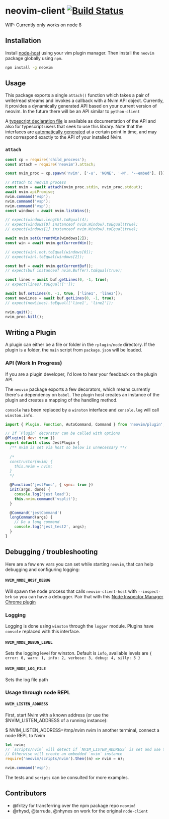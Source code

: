 # neovim-client [![Build Status](https://travis-ci.org/billyvg/node-client.svg?branch)](https://travis-ci.org/billyvg/node-client)
WIP: Currently only works on node 8

## Installation
Install [node-host](https://github.com/billyvg/node-host) using your vim plugin manager. Then install the `neovim` package globally using `npm`.

```sh
npm install -g neovim
```
## Usage
This package exports a single `attach()` function which takes a pair of
write/read streams and invokes a callback with a Nvim API object. Currently, it provides a dynamically generated API based on your current version of neovim. In the future there will be an API similar to `python-client`

A [typescript declaration file](index.d.ts) is available as documentation of the
API and also for typescript users that seek to use this library. Note that the
interfaces are [automatically generated](generate-typescript-interfaces.js) at a
certain point in time, and may not correspond exactly to the API of your
installed Nvim.

### `attach`

```js
const cp = require('child_process');
const attach = require('neovim').attach;

const nvim_proc = cp.spawn('nvim', ['-u', 'NONE', '-N', '--embed'], {});

// Attach to neovim process
const nvim = await attach(nvim_proc.stdin, nvim_proc.stdout);
await nvim.apiPromise;
nvim.command('vsp');
nvim.command('vsp');
nvim.command('vsp');
const windows = await nvim.listWins();

// expect(windows.length).toEqual(4);
// expect(windows[0] instanceof nvim.Window).toEqual(true);
// expect(windows[1] instanceof nvim.Window).toEqual(true);

await nvim.setCurrentWin(windows[2]);
const win = await nvim.getCurrentWin();

// expect(win).not.toEqual(windows[0]);
// expect(win).toEqual(windows[2]);

const buf = await nvim.getCurrentBuf();
// expect(buf instanceof nvim.Buffer).toEqual(true);

const lines = await buf.getLines(0, -1, true);
// expect(lines).toEqual(['']);

await buf.setLines(0, -1, true, ['line1', 'line2']);
const newLines = await buf.getLines(0, -1, true);
// expect(newLines).toEqual(['line1', 'line2']);

nvim.quit();
nvim_proc.kill();
```

## Writing a Plugin
A plugin can either be a file or folder in the `rplugin/node` directory. If the plugin is a folder, the `main` script from `package.json` will be loaded.

### API (Work In Progress)
If you are a plugin developer, I'd love to hear your feedback on the plugin API.

The `neovim` package exports a few decorators, which means currently there's a dependency on `babel`.
The plugin host creates an instance of the plugin and creates a mapping of the handling method.

`console` has been replaced by a `winston` interface and `console.log` will call `winston.info`.

```javascript
import { Plugin, Function, AutoCommand, Command } from 'neovim/plugin';

// If `Plugin` decorator can be called with options
@Plugin({ dev: true })
export default class JestPlugin {
  /** nvim is set via host so below is unnecessary **/
  
  /*
  constructor(nvim) {
    this.nvim = nvim;
  }
  */

  @Function('jestFunc', { sync: true })
  init(args, done) {
    console.log('jest load');
    this.nvim.command('vsplit');
  }

  @Command('jestCommand')
  longCommand(args) {
    // Do a long command
    console.log('jest_test2', args);
  }
}
```

## Debugging / troubleshooting
Here are a few env vars you can set while starting `neovim`, that can help debugging and configuring logging:

#### `NVIM_NODE_HOST_DEBUG`
Will spawn the node process that calls `neovim-client-host` with `--inspect-brk` so you can have a debugger. Pair that with this [Node Inspector Manager Chrome plugin](https://chrome.google.com/webstore/detail/nodejs-v8-inspector-manag/gnhhdgbaldcilmgcpfddgdbkhjohddkj?hl=en)

### Logging
Logging is done using `winston` through the `logger` module. Plugins have `console` replaced with this interface.

#### `NVIM_NODE_DEBUG_LEVEL`
Sets the logging level for winston. Default is `info`, available levels are `{ error: 0, warn: 1, info: 2, verbose: 3, debug: 4, silly: 5 }`

#### `NVIM_NODE_LOG_FILE`
Sets the log file path

### Usage through node REPL
#### `NVIM_LISTEN_ADDRESS`
First, start Nvim with a known address (or use the $NVIM_LISTEN_ADDRESS of a running instance):

$ NVIM_LISTEN_ADDRESS=/tmp/nvim nvim
In another terminal, connect a node REPL to Nvim

```javascript
let nvim;
// `scripts/nvim` will detect if `NVIM_LISTEN_ADDRESS` is set and use that unix socket
// Otherwise will create an embedded `nvim` instance
require('neovim/scripts/nvim').then((n) => nvim = n);

nvim.command('vsp');
```

The tests and `scripts` can be consulted for more examples.

## Contributors
* @fritzy for transferring over the npm package repo `neovim`!
* @rhysd, @tarruda, @nhynes on work for the original `node-client`
